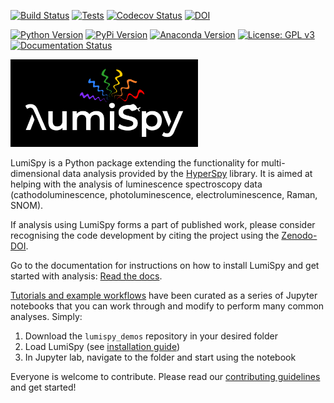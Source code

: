 [![Build Status](https://dev.azure.com/Lumispy/lumispy/_apis/build/status/LumiSpy.lumispy?branchName=main)](https://dev.azure.com/Lumispy/lumispy/_build/latest?definitionId=3&branchName=main)
[![Tests](https://github.com/lumispy/lumispy/workflows/Tests/badge.svg)](https://github.com/lumispy/lumispy/actions)
[![Codecov Status](https://codecov.io/gh/lumispy/lumispy/branch/main/graph/badge.svg?token=8ZFX8X4Z1I)](https://codecov.io/gh/lumispy/lumispy)
[![DOI](https://zenodo.org/badge/DOI/10.5281/zenodo.4640445.svg)](https://doi.org/10.5281/zenodo.4640445)

[![Python Version](https://img.shields.io/pypi/pyversions/lumispy.svg?style=flat)](https://pypi.python.org/pypi/lumispy)
[![PyPi Version](http://img.shields.io/pypi/v/lumispy.svg?style=flat)](https://pypi.python.org/pypi/lumispy)
[![Anaconda Version](https://anaconda.org/conda-forge/lumispy/badges/version.svg)](https://anaconda.org/conda-forge/lumispy)
[![License: GPL v3](https://img.shields.io/badge/License-GPLv3-blue.svg)](https://www.gnu.org/licenses/gpl-3.0)
[![Documentation Status](https://readthedocs.org/projects/lumispy/badge/?version=latest)](https://lumispy.readthedocs.io/en/latest/?badge=latest)


<img src="https://github.com/LumiSpy/lumispy/raw/main/doc/_static/logo_rec_april21.svg" width="300" alt="LumiSpy">

LumiSpy is a Python package extending the functionality for multi-dimensional
data analysis provided by the [HyperSpy](https://hyperspy.org) library. It is
aimed at helping with the analysis of luminescence spectroscopy data
(cathodoluminescence, photoluminescence, electroluminescence, Raman, SNOM).

If analysis using LumiSpy forms a part of published work, please consider 
recognising the code development by citing the project using the [Zenodo-DOI](https://doi.org/10.5281/zenodo.4640445).

Go to the documentation for instructions on how to install LumiSpy and get started with analysis: [Read the docs](https://lumispy.readthedocs.io).

[Tutorials and example workflows](https://github.com/lumispy/lumispy-demos)
have been curated as a series of Jupyter notebooks that you can work through 
and modify to perform many common analyses. Simply:

1. Download the `lumispy_demos` repository in your desired folder
2. Load LumiSpy (see [installation guide](https://github.com/LumiSpy/lumispy/blob/main/INSTALLATION.md))
3. In Jupyter lab, navigate to the folder and start using the notebook

Everyone is welcome to contribute. Please read our
[contributing guidelines](https://github.com/LumiSpy/lumispy/blob/main/.github/CONTRIBUTING.md) and get started!
